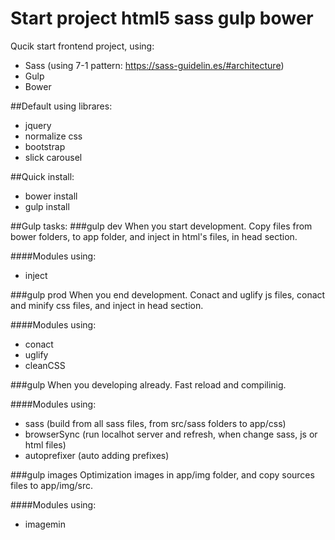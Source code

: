 # Start project html5 sass gulp bower
Qucik start frontend project, using:
- Sass (using 7-1 pattern: https://sass-guidelin.es/#architecture)
- Gulp
- Bower

##Default using librares:
- jquery
- normalize css
- bootstrap
- slick carousel

##Quick install:
- bower install
- gulp install

##Gulp tasks:
###gulp dev
When you start development. Copy files from bower folders, to app folder, and inject in html's files, in head section.

####Modules using:
  - inject

###gulp prod
When you end development. Conact and uglify js files, conact and minify css files, and inject in head section.

####Modules using:
  - conact
  - uglify
  - cleanCSS

###gulp
When you developing already. Fast reload and compilinig.

####Modules using:
  - sass (build from all sass files, from src/sass folders to app/css)
  - browserSync (run localhot server and refresh, when change sass, js or html files)
  - autoprefixer (auto adding prefixes)

###gulp images
Optimization images in app/img folder, and copy sources files to app/img/src.

####Modules using:
  - imagemin
